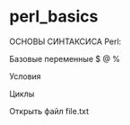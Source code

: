 # perl_basics

ОСНОВЫ СИНТАКСИСА Perl:

Базовые переменные $ @ %

Условия

Циклы 

Открыть файл file.txt
